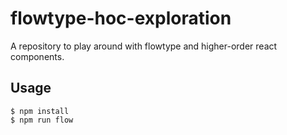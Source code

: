 # flowtype-hoc-exploration
A repository to play around with flowtype and higher-order react components.

## Usage

    $ npm install
    $ npm run flow

